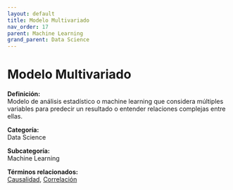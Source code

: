 ```yaml
---
layout: default
title: Modelo Multivariado
nav_order: 17
parent: Machine Learning
grand_parent: Data Science
---
```


# Modelo Multivariado

**Definición:**  
Modelo de análisis estadístico o machine learning que considera múltiples variables para predecir un resultado o entender relaciones complejas entre ellas.

**Categoría:**  
Data Science  

**Subcategoría:**  
Machine Learning

**Términos relacionados:**  
[Causalidad](https://maleniski.github.io/diccionario-angl-tec-mx/docs/data-science/machine-learning/causalidad.html), [Correlación](https://maleniski.github.io/diccionario-angl-tec-mx/docs/data-science/machine-learning/correlacin.html)

